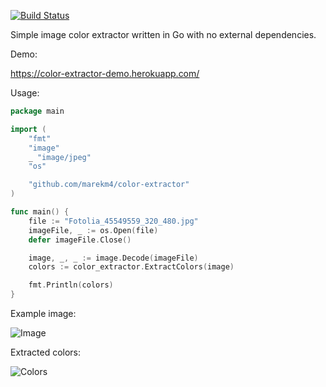 [![Build Status](https://travis-ci.org/marekm4/color-extractor.svg?branch=master)](https://travis-ci.org/marekm4/color-extractor)

Simple image color extractor written in Go with no external dependencies.

Demo:

https://color-extractor-demo.herokuapp.com/

Usage:
```go
package main

import (
	"fmt"
	"image"
	_ "image/jpeg"
	"os"

	"github.com/marekm4/color-extractor"
)

func main() {
	file := "Fotolia_45549559_320_480.jpg"
	imageFile, _ := os.Open(file)
	defer imageFile.Close()

	image, _, _ := image.Decode(imageFile)
	colors := color_extractor.ExtractColors(image)

	fmt.Println(colors)
}
```

Example image:

![Image](https://raw.githubusercontent.com/marekm4/color-extractor/master/example/Fotolia_45549559_320_480.jpg)

Extracted colors:

![Colors](https://raw.githubusercontent.com/marekm4/color-extractor/master/example/colors.png)

